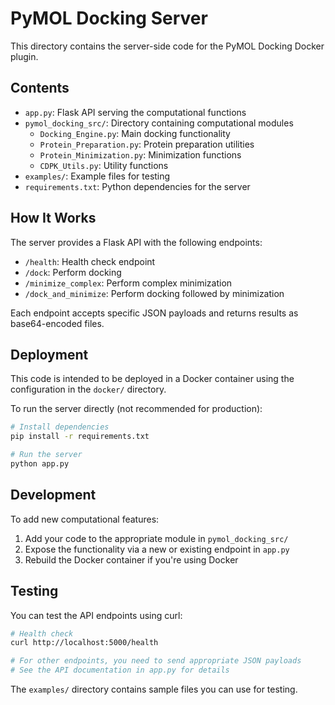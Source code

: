 # PyMOL Docking Server

This directory contains the server-side code for the PyMOL Docking Docker plugin.

## Contents

- `app.py`: Flask API serving the computational functions
- `pymol_docking_src/`: Directory containing computational modules
  - `Docking_Engine.py`: Main docking functionality
  - `Protein_Preparation.py`: Protein preparation utilities
  - `Protein_Minimization.py`: Minimization functions
  - `CDPK_Utils.py`: Utility functions
- `examples/`: Example files for testing
- `requirements.txt`: Python dependencies for the server

## How It Works

The server provides a Flask API with the following endpoints:

- `/health`: Health check endpoint
- `/dock`: Perform docking
- `/minimize_complex`: Perform complex minimization
- `/dock_and_minimize`: Perform docking followed by minimization

Each endpoint accepts specific JSON payloads and returns results as base64-encoded files.

## Deployment

This code is intended to be deployed in a Docker container using the configuration in the `docker/` directory.

To run the server directly (not recommended for production):

```bash
# Install dependencies
pip install -r requirements.txt

# Run the server
python app.py
```

## Development

To add new computational features:

1. Add your code to the appropriate module in `pymol_docking_src/`
2. Expose the functionality via a new or existing endpoint in `app.py`
3. Rebuild the Docker container if you're using Docker

## Testing

You can test the API endpoints using curl:

```bash
# Health check
curl http://localhost:5000/health

# For other endpoints, you need to send appropriate JSON payloads
# See the API documentation in app.py for details
```

The `examples/` directory contains sample files you can use for testing. 